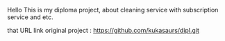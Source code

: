 Hello
This is my diploma project, about cleaning service with subscription service and etc. 

that URL link original project : https://github.com/kukasaurs/dipl.git
